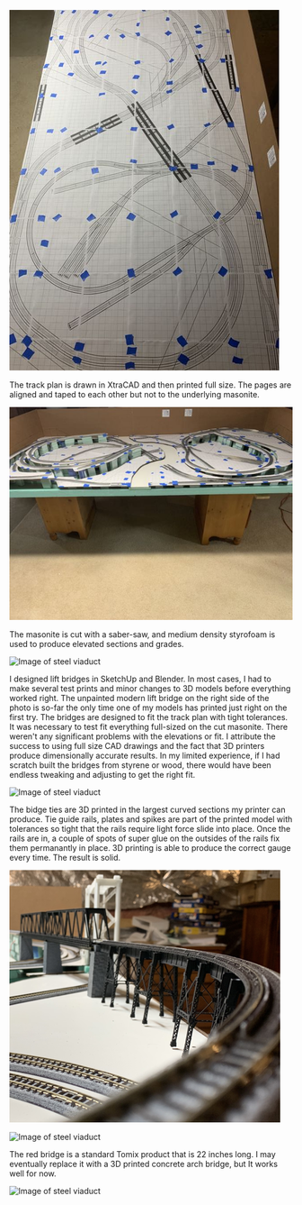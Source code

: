 
![Image of steel viaduct](TransferFullSizePlan.jpg)

The track plan is drawn in XtraCAD and then printed full size. The pages are aligned and taped to each other but not to the underlying masonite.

![Image of steel viaduct](TransferTrackPlanWithElevations.jpg)

The masonite is cut with a saber-saw, and medium density styrofoam is used to produce elevated sections and grades.

![Image of steel viaduct](IMG_0102.png)

I designed lift bridges in SketchUp and Blender. In most cases, I had to make several test prints and minor changes to 3D models before everything worked right. The unpainted modern lift bridge on the right side of the photo is so-far the only time one of my models has printed just right on the first try. The bridges are designed to fit the track plan with tight tolerances. It was necessary to test fit everything full-sized on the cut masonite. There weren't any significant problems with the elevations or fit. I attribute the success to using full size CAD drawings and the fact that 3D printers produce dimensionally accurate results. In my limited experience, if I had scratch built the bridges from styrene or wood, there would have been endless tweaking and adjusting to get the right fit.

![Image of steel viaduct](IMG_0105.png)

The bidge ties are 3D printed in the largest curved sections my printer can produce.  Tie guide rails, plates and spikes are part of the printed model with tolerances so tight that the rails require light force slide into place. Once the rails are in, a couple of spots of super glue on the outsides of the rails fix them permanantly in place. 3D printing is able to produce the correct gauge every time. The result is solid. 

![Image of steel viaduct](IMG_0110.png)

![Image of steel viaduct](IMG_0112.png)

The red bridge is a standard Tomix product that is 22 inches long. I may eventually replace it with a 3D printed concrete arch bridge, but It works well for now.

![Image of steel viaduct](IMG_0114.png)

